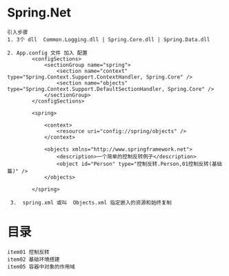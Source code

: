 #  Spring.Net 

    引入步骤
    1. 3个 dll  Common.Logging.dll | Spring.Core.dll | Spring.Data.dll
    
    2. App.config 文件 加入 配置
            <configSections>
                <sectionGroup name="spring">
                    <section name="context" type="Spring.Context.Support.ContextHandler, Spring.Core" />
                    <section name="objects" type="Spring.Context.Support.DefaultSectionHandler, Spring.Core" />
                </sectionGroup>
            </configSections>
        
            <spring>
        
                <context>
                    <resource uri="config://spring/objects" />
                </context>
        
                <objects xmlns="http://www.springframework.net">
                    <description>一个简单的控制反转例子</description>
                    <object id="Person" type="控制反转.Person,01控制反转(基础篇)" />
                </objects>
        
            </spring>
            
     3.  spring.xml 或叫  Objects.xml 指定嵌入的资源和始终复制  

#   目录
    item01 控制反转
    item02 基础环境搭建
    item05 容器中对象的作用域
    
   